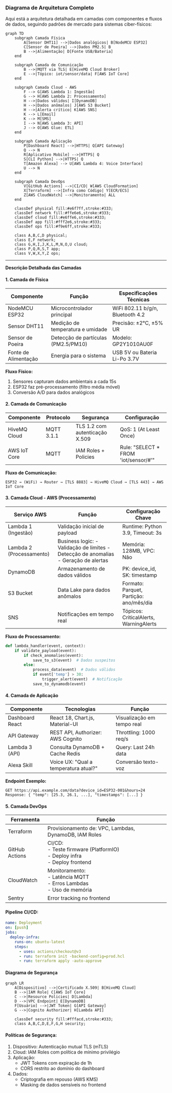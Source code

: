 ### Diagrama de Arquitetura Completo

Aqui está a arquitetura detalhada em camadas com componentes e fluxos de dados, seguindo padrões de mercado para sistemas ciber-físicos:

```mermaid
graph TD
    subgraph Camada Física
        A[Sensor DHT11] -->|Dados analógicos| B[NodeMCU ESP32]
        C[Sensor de Poeira] -->|Dados PM2.5| B
        B -->|Alimentação| D[Fonte USB/Bateria]
    end

    subgraph Camada de Comunicação
        B -->|MQTT via TLS| E[HiveMQ Cloud Broker]
        E -->|Tópico: iot/sensor/data| F[AWS IoT Core]
    end

    subgraph Camada Cloud - AWS
        F --> G[AWS Lambda 1: Ingestão]
        G --> H[AWS Lambda 2: Processamento]
        H -->|Dados válidos| I[DynamoDB]
        H -->|Dados anômalos| J[AWS S3 Bucket]
        H -->|Alerta crítico| K[AWS SNS]
        K --> L[Email]
        K --> M[SMS]
        I --> N[AWS Lambda 3: API]
        J --> O[AWS Glue: ETL]
    end

    subgraph Camada Aplicação
        P[Dashboard React] -->|HTTPS| Q[API Gateway]
        Q --> N
        R[Aplicativo Mobile] -->|HTTPS| Q
        S[CLI Python] -->|HTTPS| Q
        T[Amazon Alexa] --> U[AWS Lambda 4: Voice Interface]
        U --> N
    end

    subgraph Camada DevOps
        V[GitHub Actions] -->|CI/CD| W[AWS CloudFormation]
        X[Terraform] -->|Infra como Código| Y[ECR/ECS]
        Z[AWS CloudWatch] -->|Monitoramento| ALL
    end

    classDef physical fill:#e6f7ff,stroke:#333;
    classDef network fill:#ffe6e6,stroke:#333;
    classDef cloud fill:#e6ffe6,stroke:#333;
    classDef app fill:#fff2e6,stroke:#333;
    classDef ops fill:#f9e6ff,stroke:#333;
    
    class A,B,C,D physical;
    class E,F network;
    class G,H,I,J,K,L,M,N,O,U cloud;
    class P,Q,R,S,T app;
    class V,W,X,Y,Z ops;
```
---

**Descrição Detalhada das Camadas**

#### 1. Camada de Física

| **Componente** | **Função** | **Especificações Técnicas** |
|-----------------|------------|-----------------------------|
NodeMCU ESP32 |	Microcontrolador principal	| WiFi 802.11 b/g/n, Bluetooth 4.2
Sensor DHT11	| Medição de temperatura e umidade	| Precisão: ±2°C, ±5% UR
Sensor de Poeira	| Detecção de partículas (PM2.5/PM10)	| Modelo: GP2Y1010AU0F
Fonte de Alimentação |	Energia para o sistema |	USB 5V ou Bateria Li-Po 3.7V

**Fluxo Físico:**

1. Sensores capturam dados ambientais a cada 15s
2. ESP32 faz pré-processamento (filtro média móvel)
3. Conversão A/D para dados analógicos

#### 2. Camada de Comunicação

| **Componente** |	**Protocolo** |	**Segurança** |	**Configuração** |
|----------------|----------------|---------------|------------------|
|HiveMQ Cloud	| MQTT 3.1.1 |	TLS 1.2 com autenticação X.509 |	QoS: 1 (At Least Once)|
|AWS IoT Core	| MQTT	| IAM Roles + Policies	| Rule: "SELECT * FROM 'iot/sensor/#'"|

**Fluxo de Comunicação:**

`ESP32 → (WiFi) → Router → [TLS 8883] → HiveMQ Cloud → [TLS 443] → AWS IoT Core`

#### 3. Camada Cloud - AWS (Processamento)

| **Serviço AWS** |	**Função** |	**Configuração Chave** |
|-----------------|------------|-------------------------|
|Lambda 1 (Ingestão) |	Validação inicial de payload |	Runtime: Python 3.9, Timeout: 3s|
|Lambda 2 (Processamento)|	Business logic: - Validação de limites - Detecção de anomalias - Geração de alertas |	Memória: 128MB, VPC: Não
|DynamoDB |	Armazenamento de dados válidos |	PK: device_id, SK: timestamp|
|S3 Bucket |	Data Lake para dados anômalos |	Formato: Parquet, Partição: ano/mês/dia|
|SNS |	Notificações em tempo real |	Tópicos: CriticalAlerts, WarningAlerts|

**Fluxo de Processamento:**

```python
def lambda_handler(event, context):
    if validate_payload(event):
        if check_anomalies(event):
            save_to_s3(event)  # Dados suspeitos
        else:
            process_data(event)  # Dados válidos
            if event['temp'] > 30:
                trigger_alert(event)  # Notificação
            save_to_dynamodb(event)
```

#### 4. Camada de Aplicação

| **Componente** |	**Tecnologias** |	**Função** |
|----------------|------------------|------------|
Dashboard React	| React 18, Chart.js, Material-UI	| Visualização em tempo real
API Gateway	| REST API, Authorizer: AWS Cognito	| Throttling: 1000 req/s
Lambda 3 (API)	| Consulta DynamoDB + Cache Redis	| Query: Last 24h data
Alexa Skill	| Voice UX: "Qual a temperatura atual?"	| Conversão texto-voz

**Endpoint Exemplo:**

```
GET https://api.example.com/data?device_id=ESP32-001&hours=24
Response: { "temp": [25.3, 26.1, ...], "timestamps": [...] }
```

#### 5. Camada DevOps

| **Ferramenta** |	**Função** |
|----------------|-------------|
|Terraform	|Provisionamento de: VPC, Lambdas, DynamoDB, IAM Roles
|GitHub Actions	|CI/CD: <br> - Teste firmware (PlatformIO) <br> - Deploy infra <br> - Deploy frontend|
|CloudWatch	|Monitoramento: <br> - Latência MQTT <br> - Erros Lambdas <br> - Uso de memória|
|Sentry	|Error tracking no frontend|

#### Pipeline CI/CD:

```yaml
name: Deployment
on: [push]
jobs:
  deploy-infra:
    runs-on: ubuntu-latest
    steps:
      - uses: actions/checkout@v3
      - run: terraform init -backend-config=prod.hcl
      - run: terraform apply -auto-approve
```

#### Diagrama de Segurança

```mermaid
graph LR
    A[Dispositivo] -->|Certificado X.509| B[HiveMQ Cloud]
    B -->|IAM Role| C[AWS IoT Core]
    C -->|Resource Policies| D[Lambda]
    D -->|VPC Endpoint| E[DynamoDB]
    F[Usuário] -->|JWT Token| G[API Gateway]
    G -->|Cognito Authorizer| H[Lambda API]
    
    classDef security fill:#fffacd,stroke:#333;
    class A,B,C,D,E,F,G,H security;
```

#### Políticas de Segurança:

1. Dispositivo: Autenticação mutual TLS (mTLS)
2. Cloud: IAM Roles com política de mínimo privilégio
3. Aplicação:
    - JWT Tokens com expiração de 1h
    - CORS restrito ao domínio do dashboard
5. Dados:
    - Criptografia em repouso (AWS KMS)
    - Masking de dados sensíveis no frontend
